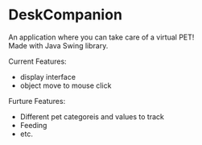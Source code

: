 # DeskCompanion
An application where you can take care of a virtual PET!\
Made with Java Swing library.

Current Features:
- display interface
- object move to mouse click

Furture Features:
- Different pet categoreis and values to track
- Feeding
- etc.

